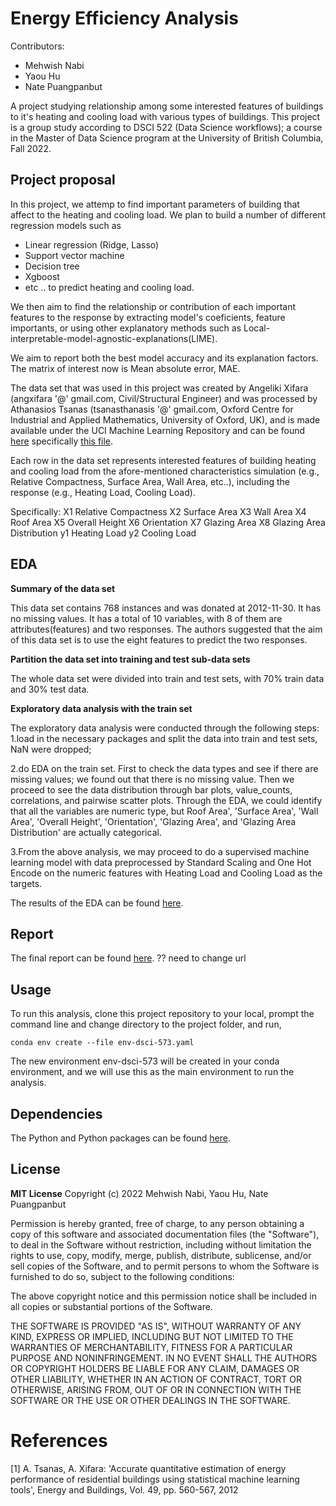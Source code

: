 # Energy Efficiency Analysis

Contributors: 
  - Mehwish Nabi
  - Yaou Hu
  - Nate Puangpanbut

A project studying relationship among some interested features of buildings to it's heating and cooling load with various types of buildings.
This project is a group study according to DSCI 522 (Data Science workflows); a
course in the Master of Data Science program at the University of
British Columbia, Fall 2022.

## Project proposal

In this project, we attemp to find important parameters of building that affect to the heating and cooling load.
We plan to build a number of different regression models such as 
- Linear regression (Ridge, Lasso)
- Support vector machine
- Decision tree
- Xgboost
- etc ..
to predict heating and cooling load.

We then aim to find the relationship or contribution of each important features to the response
by extracting model's coeficients, feature importants, or using other explanatory methods
such as Local-interpretable-model-agnostic-explanations(LIME).

We aim to report both the best model accuracy and its explanation factors.
The matrix of interest now is Mean absolute error, MAE.

The data set that was used in this project was created by Angeliki Xifara (angxifara '@' gmail.com, Civil/Structural Engineer) 
and was processed by Athanasios Tsanas (tsanasthanasis '@' gmail.com, 
Oxford Centre for Industrial and Applied Mathematics, University of Oxford, UK), 
and is made available under the UCI Machine Learning Repository and can be found
[here](http://archive.ics.uci.edu/ml/datasets/Energy+efficiency#)
specifically [this file](http://archive.ics.uci.edu/ml/machine-learning-databases/00242/).

Each row in the data set represents interested features of building heating and cooling load 
from the afore-mentioned characteristics simulation (e.g., Relative Compactness, Surface Area, Wall Area, etc..),
including the response (e.g., Heating Load, Cooling Load).

Specifically:
X1 Relative Compactness
X2 Surface Area
X3 Wall Area
X4 Roof Area
X5 Overall Height
X6 Orientation
X7 Glazing Area
X8 Glazing Area Distribution
y1 Heating Load
y2 Cooling Load

## EDA
**Summary of the data set**

This data set contains 768 instances and was donated at 2012-11-30. It has no missing values. It has a total of 10 variables, with 8 of them are attributes(features) and two responses. The authors suggested that the aim of this data set is to use the eight features to predict the two responses. 

**Partition the data set into training and test sub-data sets**

The whole data set were divided into train and test sets, with 70% train data and 30% test data. 

**Exploratory data analysis with the train set**

The exploratory data analysis were conducted through the following steps:
1.load in the necessary packages and split the data into train and test sets, NaN were dropped;

2.do EDA on the train set. First to check the data types and see if there are missing values; we found out that there is no missing value. Then we proceed to see the data distribution through bar plots, value_counts, correlations, and pairwise scatter plots. Through the EDA, we could identify that all the variables are numeric type, but Roof Area', 'Surface Area', 'Wall Area', 'Overall Height', 'Orientation', 'Glazing Area', and 'Glazing Area Distribution' are actually categorical.

3.From the above analysis, we may proceed to do a supervised machine learning model with data preprocessed by Standard Scaling and One Hot Encode on the numeric features with Heating Load and Cooling Load as the targets.

The results of the EDA can be found [here](https://github.com/UBC-MDS/energy_efficiency_analysis/blob/main/src/energy_efficiency_eda.ipynb).

## Report

The final report can be found
[here](https://ttimbers.github.io/breast_cancer_predictor/doc/breast_cancer_predict_report.html).
?? need to change url

## Usage

To run this analysis, clone this project repository to your local,
prompt the command line and change directory to the project folder,
and run, 

    conda env create --file env-dsci-573.yaml

The new environment env-dsci-573 will be created in your conda environment,
and we will use this as the main environment to run the analysis.

## Dependencies

The Python and Python packages can be found
[here](https://github.com/UBC-MDS/energy_efficiency_analysis/blob/modify_readme_file/env-dsci-573.yaml).

## License

**MIT License**
Copyright (c) 2022 Mehwish Nabi, Yaou Hu, Nate Puangpanbut

Permission is hereby granted, free of charge, to any person obtaining a copy
of this software and associated documentation files (the "Software"), to deal
in the Software without restriction, including without limitation the rights
to use, copy, modify, merge, publish, distribute, sublicense, and/or sell
copies of the Software, and to permit persons to whom the Software is
furnished to do so, subject to the following conditions:

The above copyright notice and this permission notice shall be included in all
copies or substantial portions of the Software.

THE SOFTWARE IS PROVIDED "AS IS", WITHOUT WARRANTY OF ANY KIND, EXPRESS OR
IMPLIED, INCLUDING BUT NOT LIMITED TO THE WARRANTIES OF MERCHANTABILITY,
FITNESS FOR A PARTICULAR PURPOSE AND NONINFRINGEMENT. IN NO EVENT SHALL THE
AUTHORS OR COPYRIGHT HOLDERS BE LIABLE FOR ANY CLAIM, DAMAGES OR OTHER
LIABILITY, WHETHER IN AN ACTION OF CONTRACT, TORT OR OTHERWISE, ARISING FROM,
OUT OF OR IN CONNECTION WITH THE SOFTWARE OR THE USE OR OTHER DEALINGS IN THE
SOFTWARE.

# References

[1] A. Tsanas, A. Xifara: 'Accurate quantitative estimation of energy performance of residential buildings using statistical machine learning tools', Energy and Buildings, Vol. 49, pp. 560-567, 2012
